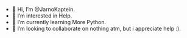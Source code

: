 - 👋 Hi, I’m @JarnoKaptein.
- 👀 I’m interested in Help.
- 🌱 I’m currently learning More Python.
- 💞️ I’m looking to collaborate on nothing atm, but i appreciate help :).
